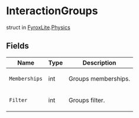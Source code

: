 # InteractionGroups
struct in [FyroxLite](../../scripting_api.md).[Physics](../Physics.md)

## Fields
| Name | Type | Description |
|---|---|---|
| `Memberships` | int | <p>Groups memberships.</p> |
| `Filter` | int | <p>Groups filter.</p> |

